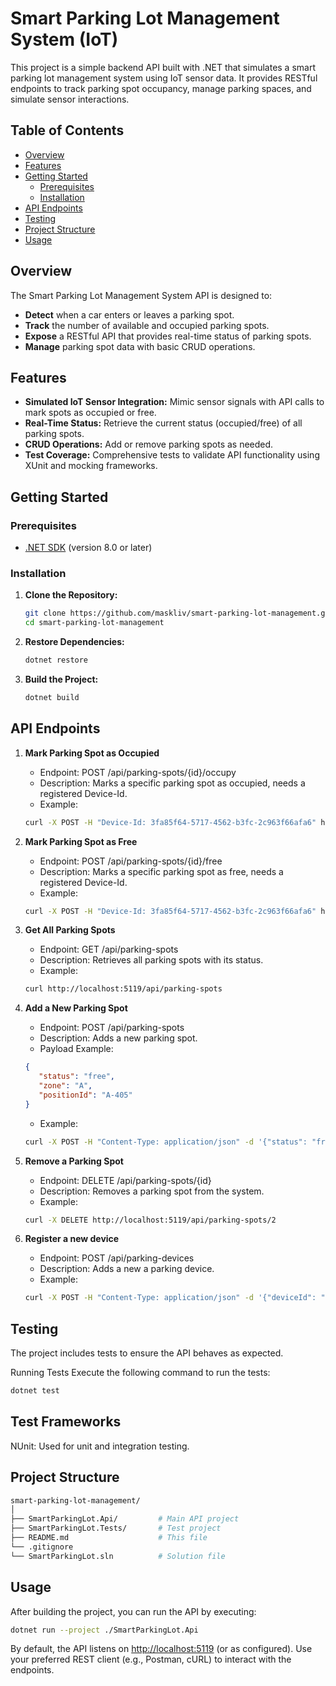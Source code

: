# Smart Parking Lot Management System (IoT)

This project is a simple backend API built with .NET that simulates a smart parking lot management system using IoT sensor data. It provides RESTful endpoints to track parking spot occupancy, manage parking spaces, and simulate sensor interactions.

## Table of Contents

- [Overview](#overview)
- [Features](#features)
- [Getting Started](#getting-started)
  - [Prerequisites](#prerequisites)
  - [Installation](#installation)
- [API Endpoints](#api-endpoints)
- [Testing](#testing)
- [Project Structure](#project-structure)
- [Usage](#usage)

## Overview

The Smart Parking Lot Management System API is designed to:

- **Detect** when a car enters or leaves a parking spot.
- **Track** the number of available and occupied parking spots.
- **Expose** a RESTful API that provides real-time status of parking spots.
- **Manage** parking spot data with basic CRUD operations.

## Features

- **Simulated IoT Sensor Integration:** Mimic sensor signals with API calls to mark spots as occupied or free.
- **Real-Time Status:** Retrieve the current status (occupied/free) of all parking spots.
- **CRUD Operations:** Add or remove parking spots as needed.
- **Test Coverage:** Comprehensive tests to validate API functionality using XUnit and mocking frameworks.

## Getting Started

### Prerequisites

- [.NET SDK](https://dotnet.microsoft.com/download) (version 8.0 or later)

### Installation

1. **Clone the Repository:**

   ```bash
   git clone https://github.com/maskliv/smart-parking-lot-management.git
   cd smart-parking-lot-management
   ```

1. **Restore Dependencies:**

   ```bash
   dotnet restore
   ```

1. **Build the Project:**

   ```bash
   dotnet build
   ```

## API Endpoints

1. **Mark Parking Spot as Occupied**
   - Endpoint: POST /api/parking-spots/{id}/occupy
   - Description: Marks a specific parking spot as occupied, needs a registered Device-Id.
   - Example:

   ```bash
   curl -X POST -H "Device-Id: 3fa85f64-5717-4562-b3fc-2c963f66afa6" http://localhost:5119/api/parking-spots/1/occupied 
   ```

1. **Mark Parking Spot as Free**
   - Endpoint: POST /api/parking-spots/{id}/free
   - Description: Marks a specific parking spot as free, needs a registered Device-Id.
   - Example:

   ```bash
   curl -X POST -H "Device-Id: 3fa85f64-5717-4562-b3fc-2c963f66afa6" http://localhost:5119/api/parking-spots/1/free
   ```

1. **Get All Parking Spots**
   - Endpoint: GET /api/parking-spots
   - Description: Retrieves all parking spots with its status.
   - Example:

   ```bash
   curl http://localhost:5119/api/parking-spots
   ```

1. **Add a New Parking Spot**
   - Endpoint: POST /api/parking-spots
   - Description: Adds a new parking spot.
   - Payload Example:

   ```json
   {
      "status": "free",
      "zone": "A",
      "positionId": "A-405"
   }
   ```

   - Example:

   ```bash
   curl -X POST -H "Content-Type: application/json" -d '{"status": "free","spotId": 0,"zone": "A","positionId": "A-405"}' http://localhost:5119/api/parking-spots
   ```

1. **Remove a Parking Spot**
   - Endpoint: DELETE /api/parking-spots/{id}
   - Description: Removes a parking spot from the system.
   - Example:

   ```bash
   curl -X DELETE http://localhost:5119/api/parking-spots/2
   ```

1. **Register a new device**
   - Endpoint: POST /api/parking-devices
   - Description: Adds a new a parking device.
   - Example:

   ```bash
   curl -X POST -H "Content-Type: application/json" -d '{"deviceId": "3fa85f64-5717-4562-b3fc-2c963f66afa6"}' http://localhost:5119/api/parking-devices
   ```

## Testing

The project includes tests to ensure the API behaves as expected.

Running Tests
Execute the following command to run the tests:

```bash
dotnet test
```

## Test Frameworks

NUnit: Used for unit and integration testing.

## Project Structure

```bash
smart-parking-lot-management/
│
├── SmartParkingLot.Api/         # Main API project
├── SmartParkingLot.Tests/       # Test project
├── README.md                    # This file
└── .gitignore
└── SmartParkingLot.sln          # Solution file
```

## Usage

After building the project, you can run the API by executing:

```bash
dotnet run --project ./SmartParkingLot.Api
```

By default, the API listens on <http://localhost:5119> (or as configured). Use your preferred REST client (e.g., Postman, cURL) to interact with the endpoints.
